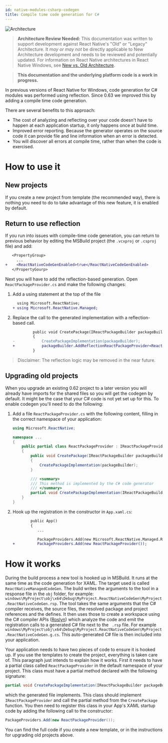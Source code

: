 ```yaml
---
id: native-modules-csharp-codegen
title: Compile time code generation for C#
---
```


![Architecture](https://img.shields.io/badge/architecture-needs_review-red)

> **Architecture Review Needed:** This documentation was written to support development against React Native's "Old" or "Legacy" Architecture. It *may or may not* be directly applicable to New Architecture development and needs to be reviewed and potentially updated. For information on React Native architectures in React Native Windows, see [New vs. Old Architecture](new-architecture.md).

>**This documentation and the underlying platform code is a work in progress.**

In previous versions of React Native for Windows, code generation for C# modules was performed using reflection. Since 0.63 we improved this by adding a compile time code generation.

There are several benefits to this approach:
* The cost of analyzing and reflecting over your code doesn't have to happen at each application startup, it only happens once at build time.
* Improved error reporting. Because the generator operates on the source code it can provide file and line information when an error is detected. 
* You will discover all errors at compile time, rather than when the code is exercised.

# How to use it
## New projects
If you create a new project from template (the recommended way), there is nothing you need to do to take advantage of this new feature, it is enabled by default.

## Return to use reflection
If you run into issues with compile-time code generation, you can return to previous behavior by editing the MSBuild project (the `.vcxproj` or `.csproj` file) and add:

```diff
   <PropertyGroup>
     ...
+    <ReactNativeCodeGenEnabled>true</ReactNativeCodeGenEnabled>
   </PropertyGourp>
```
Next you will have to add the reflection-based generation. Open `ReactPackageProvider.cs` and make the following changes:

1. Add a using statement at the top of the file
   ```diff
     using Microsoft.ReactNative;
   + using Microsoft.ReactNative.Managed;
   ```

1. Replace the call to the generated implementation with a reflection-based call.
   ```diff
            public void CreatePackage(IReactPackageBuilder packageBuilder)
            {
   -            CreatePackageImplementation(packageBuilder);
   +            packageBuilder.AddReflectionReactPackageProvider<ReactPackageProvider>();
            }
   ```

> Disclaimer: The reflection logic may be removed in the near future.

## Upgrading old projects
When you upgrade an existing 0.62 project to a later version you will already have imports for the shared files so you will get the codegen by default.
It might be the case that your C# code is not yet set up for this. To enable codegen you'll need to do the following:

1. Add a file `ReactPackageProvider.cs` with the following content, filling in the correct namespace of your application:
   ```c#
   using Microsoft.ReactNative;

   namespace ...
   {
       public partial class ReactPackageProvider : IReactPackageProvider
       {
           public void CreatePackage(IReactPackageBuilder packageBuilder)
           {
               CreatePackageImplementation(packageBuilder);
           }
   
           /// <summary>
           /// This method is implemented by the C# code generator
           /// </summary>
           partial void CreatePackageImplementation(IReactPackageBuilder packageBuilder);
       }
   }
   ```
2. Hook up the registration in the constructor in `App.xaml.cs`:
   ```diff
           public App()
           {
              ...

              PackageProviders.Add(new Microsoft.ReactNative.Managed.ReactPackageProvider());
   +          PackageProviders.Add(new ReactPackageProvider());
   ```

# How it works
During the build process a new tool is hooked up in MSBuild. It runs at the same time as the code generation for XAML. The target used is called `ReactNativeManagedCodeGen`. The build writes the arguments to the tool in a response file in the `obj` folder, for example: `windows\MyProject\obj\x64\Debug\MyProject.ReactNativeCodeGen\MyProject.ReactNativeCodeGen.rsp`. The tool takes the same arguments that the C# compiler receives, the source files, the resolved package and project references and the defines. It then uses those to create a workspace using the C# compiler APIs ([Roslyn](https://github.com/dotnet/roslyn)) which analyze the code and emit the registration calls to a generated C# file next to the ` .rsp`  file. For example `windows\MyProject\obj\x64\Debug\MyProject.ReactNativeCodeGen\MyProject.ReactNativeCodeGen.g.cs`. This auto-generated C# file is then included into your application.

Your application needs to have two pieces of code to ensure it is hooked up. If you use the templates to create the project, everything is taken care of. This paragraph just intends to explain how it works.
First it needs to have a partial class called `ReactPackageProvider` in the default namespace of your project. This class must have a partial method declared with the following signature:
```c#
partial void CreatePackageImplementation(IReactPackageBuilder packageBuilder);
``` 
which the generated file implements. This class should implement `IReactPackageProvider` and call the partial method from the `CreatePackage` function. 
You then need to register this class in your App's XAML startup code by adding the following call to the constructor:
```c#
PackageProviders.Add(new ReactPackageProvider());
```
You can find the full code if you create a new template, or in the instructions for upgrading old projects above.
